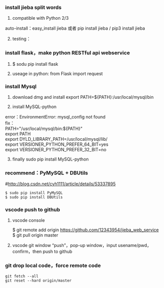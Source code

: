 

### install jieba split words ###

1. compatible with Python 2/3

auto-install：easy_install jieba 或者 pip install jieba / pip3 install jieba

2. testing：


### install flask，make python RESTful api webservice ###

1. $ sodu pip install flask

2. useage in python:
	from Flask import request


### install Mysql ###
1. download dmg and install
	export PATH=${PATH}:/usr/local/mysql/bin

2. install	MySQL-python

error：EnvironmentError: mysql_config not found  
fix：  
PATH="/usr/local/mysql/bin:${PATH}"  
export PATH  
export DYLD_LIBRARY_PATH=/usr/local/mysql/lib/  
export VERSIONER_PYTHON_PREFER_64_BIT=yes  
export VERSIONER_PYTHON_PREFER_32_BIT=no  

3. finally
sudo pip install MySQL-python  


### recommend：PyMySQL + DBUtils ###

#http://blog.csdn.net/cyh1111/article/details/53337895

	$ sudo pip install PyMySQL
	$ sudo pip install DBUtils

### vscode push to github ###

1. vscode console

	$ git remote add origin https://github.com/12343954/jieba_web_service  
	$ git pull origin master

2. vscode git window “push”，pop-up window，input usename/pwd，confirm，then push to github


### git drop local code，force remote code

	git fetch --all
	git reset --hard origin/master
	







